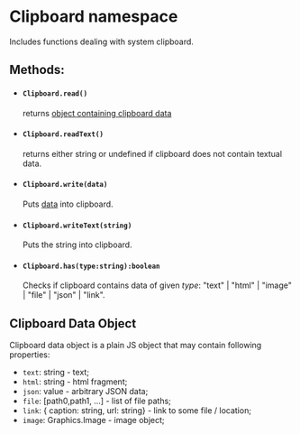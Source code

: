 # Clipboard namespace

Includes functions dealing with system clipboard. 

## Methods:

* #### `Clipboard.read()` 
  
  returns [object containing clipboard data](#clipboard-data)

* #### `Clipboard.readText()` 

  returns either string or undefined if clipboard does not contain textual data.

* #### `Clipboard.write(data)` 

  Puts [data](#clipboard-data) into clipboard.  

* #### `Clipboard.writeText(string)` 

  Puts the string into clipboard.  

* #### `Clipboard.has(type:string):boolean` 

  Checks if clipboard contains data of given _type_: "text" | "html" | "image" 
  | "file" | "json" | "link".

## Clipboard Data Object

Clipboard data object is a plain JS object that may contain following properties:

* `text`: string - text;
* `html`: string - html fragment;
* `json`: value - arbitrary JSON data;
* `file`: [path0,path1, ...] - list of file paths;
* `link`: { caption: string, url: string} - link to some file / location;
* `image`: Graphics.Image - image object;

